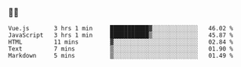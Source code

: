 ### 👨‍💻

<!--START_SECTION:waka-->
```text
Vue.js       3 hrs 1 min     ███████████▓░░░░░░░░░░░░░   46.02 % 
JavaScript   3 hrs 1 min     ███████████▒░░░░░░░░░░░░░   45.87 % 
HTML         11 mins         ▓░░░░░░░░░░░░░░░░░░░░░░░░   02.84 % 
Text         7 mins          ▒░░░░░░░░░░░░░░░░░░░░░░░░   01.90 % 
Markdown     5 mins          ▒░░░░░░░░░░░░░░░░░░░░░░░░   01.49 % 
```
<!--END_SECTION:waka-->
